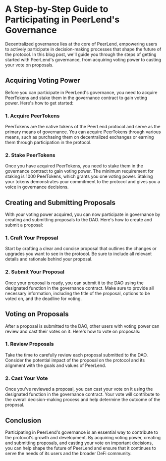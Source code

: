 # A Step-by-Step Guide to Participating in PeerLend's Governance

Decentralized governance lies at the core of PeerLend, empowering users to actively participate in decision-making processes that shape the future of the protocol. In this blog post, we'll guide you through the steps of getting started with PeerLend's governance, from acquiring voting power to casting your vote on proposals.

## Acquiring Voting Power

Before you can participate in PeerLend's governance, you need to acquire PeerTokens and stake them in the governance contract to gain voting power. Here's how to get started:

### 1. Acquire PeerTokens

PeerTokens are the native tokens of the PeerLend protocol and serve as the primary means of governance. You can acquire PeerTokens through various means, such as purchasing them on decentralized exchanges or earning them through participation in the protocol.

### 2. Stake PeerTokens

Once you have acquired PeerTokens, you need to stake them in the governance contract to gain voting power. The minimum requirement for staking is 1000 PeerTokens, which grants you one voting power. Staking your tokens demonstrates your commitment to the protocol and gives you a voice in governance decisions.

## Creating and Submitting Proposals

With your voting power acquired, you can now participate in governance by creating and submitting proposals to the DAO. Here's how to create and submit a proposal:

### 1. Craft Your Proposal

Start by crafting a clear and concise proposal that outlines the changes or upgrades you want to see in the protocol. Be sure to include all relevant details and rationale behind your proposal.

### 2. Submit Your Proposal

Once your proposal is ready, you can submit it to the DAO using the designated function in the governance contract. Make sure to provide all necessary information, including the title of the proposal, options to be voted on, and the deadline for voting.

## Voting on Proposals

After a proposal is submitted to the DAO, other users with voting power can review and cast their votes on it. Here's how to vote on proposals:

### 1. Review Proposals

Take the time to carefully review each proposal submitted to the DAO. Consider the potential impact of the proposal on the protocol and its alignment with the goals and values of PeerLend.

### 2. Cast Your Vote

Once you've reviewed a proposal, you can cast your vote on it using the designated function in the governance contract. Your vote will contribute to the overall decision-making process and help determine the outcome of the proposal.

## Conclusion

Participating in PeerLend's governance is an essential way to contribute to the protocol's growth and development. By acquiring voting power, creating and submitting proposals, and casting your vote on important decisions, you can help shape the future of PeerLend and ensure that it continues to serve the needs of its users and the broader DeFi community.